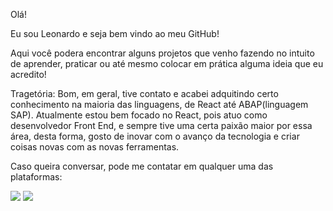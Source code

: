 Olá! 

Eu sou Leonardo e seja bem vindo ao meu GitHub! 

Aqui você podera encontrar alguns projetos que venho fazendo no intuito de aprender, praticar ou até mesmo colocar em prática alguma ideia que eu acredito!

Tragetória:
  Bom, em geral, tive contato e acabei adquitindo certo conhecimento na maioria das linguagens, de React até ABAP(linguagem SAP). Atualmente estou bem focado no React, pois atuo como desenvolvedor Front End, e sempre tive uma certa paixão maior por essa área, desta forma, gosto de inovar com o avanço da tecnologia e criar coisas novas com as novas ferramentas.
  
 Caso queira conversar, pode me contatar em qualquer uma das plataformas:
  
[<img src="https://img.shields.io/badge/linkedin-%230077B5.svg?&style=for-the-badge&logo=linkedin&logoColor=white" />](https://www.linkedin.com/in/melinmiguel/)
[<img src = "https://img.shields.io/badge/instagram-%23E4405F.svg?&style=for-the-badge&logo=instagram&logoColor=white">](https://www.instagram.com/leonardomelin/)
  
<!--
**melinmiguel/melinmiguel** is a ✨ _special_ ✨ repository because its `README.md` (this file) appears on your GitHub profile.

Here are some ideas to get you started:

- 🔭 I’m currently working on Dextra Digital
- 🌱 I’m currently learning React
- 📫 How to reach me:
- 😄 Pronouns: ...
- ⚡ Fun fact: ...
-->

